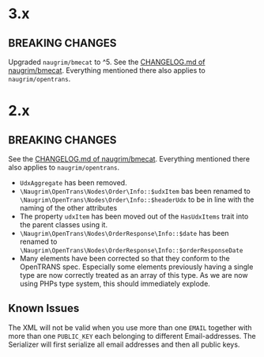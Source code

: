 # 3.x

## BREAKING CHANGES

Upgraded `naugrim/bmecat` to ^5. See the [CHANGELOG.md of naugrim/bmecat](https://github.com/Naugrimm/bmecat/blob/develop/CHANGELOG.md). Everything mentioned there also applies to `naugrim/opentrans`.

# 2.x

## BREAKING CHANGES

See the [CHANGELOG.md of naugrim/bmecat](https://github.com/Naugrimm/bmecat/blob/develop/CHANGELOG.md). Everything mentioned there also applies to `naugrim/opentrans`.

- `UdxAggregate` has been removed. 
- `\Naugrim\OpenTrans\Nodes\Order\Info::$udxItem` bas been renamed to `\Naugrim\OpenTrans\Nodes\Order\Info::$headerUdx` to be in line with the naming of the other attributes
- The property `udxItem` has been moved out of the `HasUdxItems` trait into the parent classes using it.
- `\Naugrim\OpenTrans\Nodes\OrderResponse\Info::$date` has been renamed to `\Naugrim\OpenTrans\Nodes\OrderResponse\Info::$orderResponseDate`
- Many elements have been corrected so that they conform to the OpenTRANS spec. Especially some elements previously having a single type are now correctly treated as an array of this type. As we are now using PHPs type system, this should immediately explode.

## Known Issues

The XML will not be valid when you use more than one `EMAIL` together with more than one `PUBLIC_KEY` each belonging to different Email-addresses. The Serializer will first serialize all email addresses and then all public keys.
